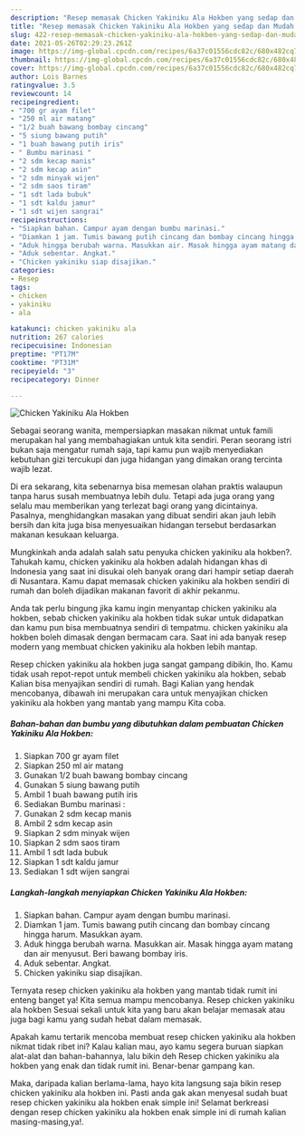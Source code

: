 ```yaml
---
description: "Resep memasak Chicken Yakiniku Ala Hokben yang sedap dan Mudah Dibuat"
title: "Resep memasak Chicken Yakiniku Ala Hokben yang sedap dan Mudah Dibuat"
slug: 422-resep-memasak-chicken-yakiniku-ala-hokben-yang-sedap-dan-mudah-dibuat
date: 2021-05-26T02:29:23.261Z
image: https://img-global.cpcdn.com/recipes/6a37c01556cdc82c/680x482cq70/chicken-yakiniku-ala-hokben-foto-resep-utama.jpg
thumbnail: https://img-global.cpcdn.com/recipes/6a37c01556cdc82c/680x482cq70/chicken-yakiniku-ala-hokben-foto-resep-utama.jpg
cover: https://img-global.cpcdn.com/recipes/6a37c01556cdc82c/680x482cq70/chicken-yakiniku-ala-hokben-foto-resep-utama.jpg
author: Lois Barnes
ratingvalue: 3.5
reviewcount: 14
recipeingredient:
- "700 gr ayam filet"
- "250 ml air matang"
- "1/2 buah bawang bombay cincang"
- "5 siung bawang putih"
- "1 buah bawang putih iris"
- " Bumbu marinasi "
- "2 sdm kecap manis"
- "2 sdm kecap asin"
- "2 sdm minyak wijen"
- "2 sdm saos tiram"
- "1 sdt lada bubuk"
- "1 sdt kaldu jamur"
- "1 sdt wijen sangrai"
recipeinstructions:
- "Siapkan bahan. Campur ayam dengan bumbu marinasi."
- "Diamkan 1 jam. Tumis bawang putih cincang dan bombay cincang hingga harum. Masukkan ayam."
- "Aduk hingga berubah warna. Masukkan air. Masak hingga ayam matang dan air menyusut. Beri bawang bombay iris."
- "Aduk sebentar. Angkat."
- "Chicken yakiniku siap disajikan."
categories:
- Resep
tags:
- chicken
- yakiniku
- ala

katakunci: chicken yakiniku ala 
nutrition: 267 calories
recipecuisine: Indonesian
preptime: "PT17M"
cooktime: "PT31M"
recipeyield: "3"
recipecategory: Dinner

---
```



![Chicken Yakiniku Ala Hokben](https://img-global.cpcdn.com/recipes/6a37c01556cdc82c/680x482cq70/chicken-yakiniku-ala-hokben-foto-resep-utama.jpg)

Sebagai seorang wanita, mempersiapkan masakan nikmat untuk famili merupakan hal yang membahagiakan untuk kita sendiri. Peran seorang istri bukan saja mengatur rumah saja, tapi kamu pun wajib menyediakan kebutuhan gizi tercukupi dan juga hidangan yang dimakan orang tercinta wajib lezat.

Di era  sekarang, kita sebenarnya bisa memesan olahan praktis walaupun tanpa harus susah membuatnya lebih dulu. Tetapi ada juga orang yang selalu mau memberikan yang terlezat bagi orang yang dicintainya. Pasalnya, menghidangkan masakan yang dibuat sendiri akan jauh lebih bersih dan kita juga bisa menyesuaikan hidangan tersebut berdasarkan makanan kesukaan keluarga. 



Mungkinkah anda adalah salah satu penyuka chicken yakiniku ala hokben?. Tahukah kamu, chicken yakiniku ala hokben adalah hidangan khas di Indonesia yang saat ini disukai oleh banyak orang dari hampir setiap daerah di Nusantara. Kamu dapat memasak chicken yakiniku ala hokben sendiri di rumah dan boleh dijadikan makanan favorit di akhir pekanmu.

Anda tak perlu bingung jika kamu ingin menyantap chicken yakiniku ala hokben, sebab chicken yakiniku ala hokben tidak sukar untuk didapatkan dan kamu pun bisa membuatnya sendiri di tempatmu. chicken yakiniku ala hokben boleh dimasak dengan bermacam cara. Saat ini ada banyak resep modern yang membuat chicken yakiniku ala hokben lebih mantap.

Resep chicken yakiniku ala hokben juga sangat gampang dibikin, lho. Kamu tidak usah repot-repot untuk membeli chicken yakiniku ala hokben, sebab Kalian bisa menyajikan sendiri di rumah. Bagi Kalian yang hendak mencobanya, dibawah ini merupakan cara untuk menyajikan chicken yakiniku ala hokben yang mantab yang mampu Kita coba.

<!--inarticleads1-->

##### Bahan-bahan dan bumbu yang dibutuhkan dalam pembuatan Chicken Yakiniku Ala Hokben:

1. Siapkan 700 gr ayam filet
1. Siapkan 250 ml air matang
1. Gunakan 1/2 buah bawang bombay cincang
1. Gunakan 5 siung bawang putih
1. Ambil 1 buah bawang putih iris
1. Sediakan  Bumbu marinasi :
1. Gunakan 2 sdm kecap manis
1. Ambil 2 sdm kecap asin
1. Siapkan 2 sdm minyak wijen
1. Siapkan 2 sdm saos tiram
1. Ambil 1 sdt lada bubuk
1. Siapkan 1 sdt kaldu jamur
1. Sediakan 1 sdt wijen sangrai




<!--inarticleads2-->

##### Langkah-langkah menyiapkan Chicken Yakiniku Ala Hokben:

1. Siapkan bahan. Campur ayam dengan bumbu marinasi.
1. Diamkan 1 jam. Tumis bawang putih cincang dan bombay cincang hingga harum. Masukkan ayam.
1. Aduk hingga berubah warna. Masukkan air. Masak hingga ayam matang dan air menyusut. Beri bawang bombay iris.
1. Aduk sebentar. Angkat.
1. Chicken yakiniku siap disajikan.




Ternyata resep chicken yakiniku ala hokben yang mantab tidak rumit ini enteng banget ya! Kita semua mampu mencobanya. Resep chicken yakiniku ala hokben Sesuai sekali untuk kita yang baru akan belajar memasak atau juga bagi kamu yang sudah hebat dalam memasak.

Apakah kamu tertarik mencoba membuat resep chicken yakiniku ala hokben nikmat tidak ribet ini? Kalau kalian mau, ayo kamu segera buruan siapkan alat-alat dan bahan-bahannya, lalu bikin deh Resep chicken yakiniku ala hokben yang enak dan tidak rumit ini. Benar-benar gampang kan. 

Maka, daripada kalian berlama-lama, hayo kita langsung saja bikin resep chicken yakiniku ala hokben ini. Pasti anda gak akan menyesal sudah buat resep chicken yakiniku ala hokben enak simple ini! Selamat berkreasi dengan resep chicken yakiniku ala hokben enak simple ini di rumah kalian masing-masing,ya!.

